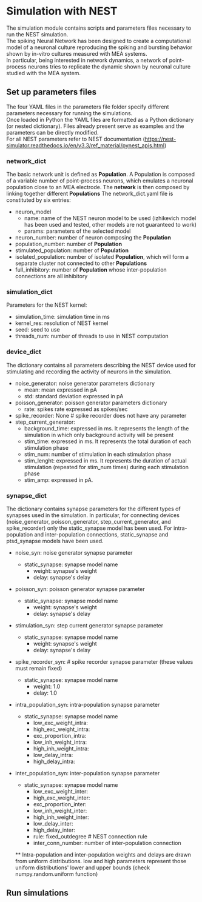 # Simulation with NEST

The simulation module contains scripts and parameters files necessary to run the NEST simulation.\
The spiking Neural Network has been designed to create a computational model of a neuronal culture
reproducing the spiking and bursting behavior shown by in-vitro cultures measured with MEA systems.\
In particular, being interested in network dynamics, a network of point-process neurons tries to replicate the dynamic shown by neuronal culture studied with the MEA system. 

## Set up parameters files
The four YAML files in the parameters file folder specify different parameters necessary for running the simulations.\
Once loaded in Python the YAML files are formatted as a Python dictionary (or nested dictionary).
Files already present serve as examples and the parameters can be directly modified.\
For all NEST parameters refer to NEST documentation (https://nest-simulator.readthedocs.io/en/v3.3/ref_material/pynest_apis.html)

### network_dict 
The basic network unit is defined as **Population**. A Population is composed of a
variable number of point-process neurons, which emulates a neuronal population close
to an MEA electrode. The **network** is then composed by linking together different **Populations**
The network_dict.yaml file is constituted by six entries:
* neuron_model
  + name: name of the NEST neuron model to be used (izhikevich model has been used and tested, other models are not guaranteed to work)
  + params: parameters of the selected model
* neuron_number: number of neuron composing the **Population**
* population_number: number of **Population**
* stimulated_population: number of **Population**
* isolated_population: number of isolated **Population**, which will form a separate cluster not connected to other **Populations**
* full_inhibitory: number of **Population** whose inter-population connections are all inhibitory

### simulation_dict
Parameters for the NEST kernel:
* simulation_time: simulation time in ms
* kernel_res: resolution of NEST kernel
* seed: seed to use
* threads_num: number of threads to use in NEST computation

### device_dict
The dictionary contains all parameters describing the NEST device used for stimulating and recording the activity of neurons in the simulation. 
* noise_generator: noise generator parameters dictionary
  + mean:  mean expressed in pA
  + std: standard deviation expressed in pA
* poisson_generator: poisson generator parameters dictionary
  + rate: spikes rate expressed as spikes/sec
* spike_recorder: None # spike recorder does not have any parameter
* step_current_generator:
  + background_time: expressed in ms. It represents the length of the simulation in which only background activity will be 
    present
  + stim_time: expressed in ms. It represents the total duration of each stimulation phase
  + stim_num: number of stimulation in each stimulation phase
  + stim_lenght: expressed in ms. It represents the duration of actual stimulation (repeated for stim_num times) during each 
    stimulation phase 
  + stim_amp: expressed in pA. 

### synapse_dict
The dictionary contains synapse parameters for the different types of synapses used in the simulation. In particular, for connecting devices (noise_generator, poisson_generator, step_current_generator, and spike_recorder) only the static_synapse model has been used. For intra-population and inter-population connections, static_synapse and ptsd_synapse models have been used.

* noise_syn: noise generator synapse parameter
  + static_synapse: synapse model name
    + weight: synapse's weight
    + delay: synapse's delay
* poisson_syn: poisson generator synapse parameter
  + static_synapse: synapse model name
    + weight: synapse's weight
    + delay: synapse's delay
* stimulation_syn:  step current generator synapse parameter
  + static_synapse: synapse model name
    + weight: synapse's weight
    + delay: synapse's delay
* spike_recorder_syn: # spike recorder synapse parameter (these values must remain fixed)
  + static_synapse: synapse model name
    + weight: 1.0
    + delay: 1.0
* intra_population_syn:  intra-population synapse parameter
  + static_synapse: synapse model name
    + low_exc_weight_intra: 
    + high_exc_weight_intra: 
    + exc_proportion_intra: 
    + low_inh_weight_intra: 
    + high_inh_weight_intra: 
    + low_delay_intra: 
    + high_delay_intra: 
* inter_population_syn:  inter-population synapse parameter
  + static_synapse: synapse model name
    + low_exc_weight_inter: 
    + high_exc_weight_inter: 
    + exc_proportion_inter: 
    + low_inh_weight_inter: 
    + high_inh_weight_inter: 
    + low_delay_inter: 
    + high_delay_inter: 
    + rule: fixed_outdegree # NEST connection rule
    + inter_conn_number: number of inter-population connection

  ** Intra-population and inter-population weights and delays are drawn from uniform distributions. low and high parameters represent       those uniform distributions' lower and upper bounds (check numpy.random.uniform function)


## Run simulations



  




